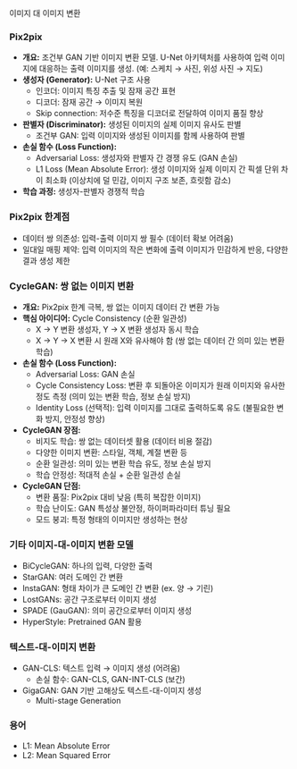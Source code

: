 이미지 대 이미지 변환

### Pix2pix

*   **개요:** 조건부 GAN 기반 이미지 변환 모델. U-Net 아키텍처를 사용하여 입력 이미지에 대응하는 출력 이미지를 생성. (예: 스케치 → 사진, 위성 사진 → 지도)
*   **생성자 (Generator):** U-Net 구조 사용
    *   인코더: 이미지 특징 추출 및 잠재 공간 표현
    *   디코더: 잠재 공간 → 이미지 복원
    *   Skip connection: 저수준 특징을 디코더로 전달하여 이미지 품질 향상
*   **판별자 (Discriminator):** 생성된 이미지의 실제 이미지 유사도 판별
    *   조건부 GAN: 입력 이미지와 생성된 이미지를 함께 사용하여 판별
*   **손실 함수 (Loss Function):**
    *   Adversarial Loss: 생성자와 판별자 간 경쟁 유도 (GAN 손실)
    *   L1 Loss (Mean Absolute Error): 생성 이미지와 실제 이미지 간 픽셀 단위 차이 최소화 (이상치에 덜 민감, 이미지 구조 보존, 흐릿함 감소)
*   **학습 과정:** 생성자-판별자 경쟁적 학습

### Pix2pix 한계점

*   데이터 쌍 의존성: 입력-출력 이미지 쌍 필수 (데이터 확보 어려움)
*   일대일 매핑 제약: 입력 이미지의 작은 변화에 출력 이미지가 민감하게 반응, 다양한 결과 생성 제한

### CycleGAN: 쌍 없는 이미지 변환

*   **개요:** Pix2pix 한계 극복, 쌍 없는 이미지 데이터 간 변환 가능
*   **핵심 아이디어:** Cycle Consistency (순환 일관성)
    *   X → Y 변환 생성자, Y → X 변환 생성자 동시 학습
    *   X → Y → X 변환 시 원래 X와 유사해야 함 (쌍 없는 데이터 간 의미 있는 변환 학습)
*   **손실 함수 (Loss Function):**
    *   Adversarial Loss: GAN 손실
    *   Cycle Consistency Loss: 변환 후 되돌아온 이미지가 원래 이미지와 유사한 정도 측정 (의미 있는 변환 학습, 정보 손실 방지)
    *   Identity Loss (선택적): 입력 이미지를 그대로 출력하도록 유도 (불필요한 변화 방지, 안정성 향상)
*   **CycleGAN 장점:**
    *   비지도 학습: 쌍 없는 데이터셋 활용 (데이터 비용 절감)
    *   다양한 이미지 변환: 스타일, 객체, 계절 변환 등
    *   순환 일관성: 의미 있는 변환 학습 유도, 정보 손실 방지
    *   학습 안정성: 적대적 손실 + 순환 일관성 손실
*   **CycleGAN 단점:**
    *   변환 품질: Pix2pix 대비 낮음 (특히 복잡한 이미지)
    *   학습 난이도: GAN 특성상 불안정, 하이퍼파라미터 튜닝 필요
    *   모드 붕괴: 특정 형태의 이미지만 생성하는 현상

### 기타 이미지-대-이미지 변환 모델

*   BiCycleGAN: 하나의 입력, 다양한 출력
*   StarGAN: 여러 도메인 간 변환
*   InstaGAN: 형태 차이가 큰 도메인 간 변환 (ex. 양 → 기린)
*   LostGANs: 공간 구조로부터 이미지 생성
*   SPADE (GauGAN): 의미 공간으로부터 이미지 생성
*   HyperStyle: Pretrained GAN 활용

### 텍스트-대-이미지 변환

*   GAN-CLS: 텍스트 입력 → 이미지 생성 (어려움)
    *   손실 함수: GAN-CLS, GAN-INT-CLS (보간)
*   GigaGAN: GAN 기반 고해상도 텍스트-대-이미지 생성
    *   Multi-stage Generation

### 용어

*   L1: Mean Absolute Error
*   L2: Mean Squared Error